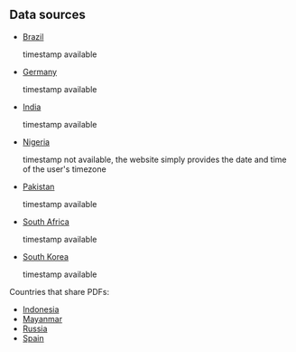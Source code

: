 ## Data sources

- [Brazil](https://covid.saude.gov.br/)
    
    timestamp available

- [Germany](https://www.rki.de/DE/Content/InfAZ/N/Neuartiges_Coronavirus/Fallzahlen.html)

    timestamp available

- [India](https://www.mohfw.gov.in/)

    timestamp available

- [Nigeria](https://covid19.ncdc.gov.ng/)

    timestamp not available, the website simply provides the date and time of the user's timezone

- [Pakistan](http://covid.gov.pk/stats/pakistan)

    timestamp available 

- [South Africa](https://sacoronavirus.co.za/category/press-releases-and-notices/)

    timestamp available

- [South Korea](http://ncov.mohw.go.kr/en/bdBoardList.do?brdId=16&brdGubun=162&dataGubun=&ncvContSeq=&contSeq=&board_id=&gubun=)

    timestamp available

Countries that share PDFs:

- [Indonesia](https://covid19.kemkes.go.id/category/situasi-infeksi-emerging/info-corona-virus/#.XuGkb2pKiL_)
- [Mayanmar](https://mohs.gov.mm/page/9575)
- [Russia](https://xn--80aesfpebagmfblc0a.xn--p1ai/info/ofdoc/reports/)
- [Spain](https://www.mscbs.gob.es/profesionales/saludPublica/ccayes/alertasActual/nCov-China/situacionActual.htm)
